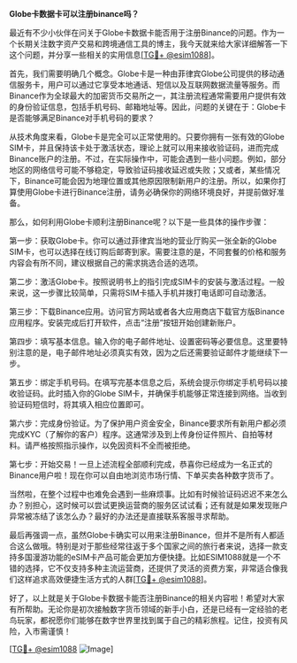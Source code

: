 **Globe卡数据卡可以注册binance吗？**

最近有不少小伙伴在问关于Globe卡数据卡能否用于注册Binance的问题。作为一个长期关注数字资产交易和跨境通信工具的博主，我今天就来给大家详细解答一下这个问题，并分享一些相关的实用信息[[TG💪+ @esim1088](https://t.me/s/esim1088)]。

首先，我们需要明确几个概念。Globe卡是一种由菲律宾Globe公司提供的移动通信服务卡，用户可以通过它享受本地通话、短信以及互联网数据流量等服务。而Binance作为全球最大的加密货币交易所之一，其注册流程通常需要用户提供有效的身份验证信息，包括手机号码、邮箱地址等。因此，问题的关键在于：Globe卡是否能够满足Binance对手机号码的要求？

从技术角度来看，Globe卡是完全可以正常使用的。只要你拥有一张有效的Globe SIM卡，并且保持该卡处于激活状态，理论上就可以用来接收验证码，进而完成Binance账户的注册。不过，在实际操作中，可能会遇到一些小问题。例如，部分地区的网络信号可能不够稳定，导致验证码接收延迟或失败；又或者，某些情况下，Binance可能会因为地理位置或其他原因限制新用户的注册。所以，如果你打算使用Globe卡进行Binance注册，请务必确保你的网络环境良好，并提前做好准备。

那么，如何利用Globe卡顺利注册Binance呢？以下是一些具体的操作步骤：

第一步：获取Globe卡。你可以通过菲律宾当地的营业厅购买一张全新的Globe SIM卡，也可以选择在线订购后邮寄到家。需要注意的是，不同套餐的价格和服务内容会有所不同，建议根据自己的需求挑选合适的选项。

第二步：激活Globe卡。按照说明书上的指引完成SIM卡的安装与激活过程。一般来说，这一步骤比较简单，只需将SIM卡插入手机并拨打电话即可自动激活。

第三步：下载Binance应用。访问官方网站或者各大应用商店下载官方版Binance应用程序。安装完成后打开软件，点击“注册”按钮开始创建新账户。

第四步：填写基本信息。输入你的电子邮件地址、设置密码等必要信息。这里要特别注意的是，电子邮件地址必须真实有效，因为之后还需要验证邮件才能继续下一步。

第五步：绑定手机号码。在填写完基本信息之后，系统会提示你绑定手机号码以接收验证码。此时插入你的Globe SIM卡，并确保手机能够正常连接到网络。当收到验证码短信时，将其填入相应位置即可。

第六步：完成身份验证。为了保护用户资金安全，Binance要求所有新用户都必须完成KYC（了解你的客户）程序。这通常涉及到上传身份证件照片、自拍等材料。请严格按照指示操作，以免因资料不全而被拒绝。

第七步：开始交易！一旦上述流程全部顺利完成，恭喜你已经成为一名正式的Binance用户啦！现在你可以自由地浏览市场行情、下单买卖各种数字货币了。

当然啦，在整个过程中也难免会遇到一些麻烦事。比如有时候验证码迟迟不来怎么办？别担心，这时候可以尝试更换运营商的服务区试试看；还有就是如果发现账户异常被冻结了该怎么办？最好的办法还是直接联系客服寻求帮助。

最后再强调一点，虽然Globe卡确实可以用来注册Binance，但并不是所有人都适合这么做哦。特别是对于那些经常往返于多个国家之间的旅行者来说，选择一款支持多国漫游功能的eSIM卡产品可能会更加方便快捷。比如ESIM1088就是一个不错的选择，它不仅支持多种主流运营商，还提供了灵活的资费方案，非常适合像我们这样追求高效便捷生活方式的人群[[TG💪+ @esim1088](https://t.me/s/esim1088)]。

好了，以上就是关于Globe卡数据卡能否注册Binance的相关内容啦！希望对大家有所帮助。无论你是初次接触数字货币领域的新手小白，还是已经有一定经验的老鸟玩家，都祝愿你们能够在数字世界里找到属于自己的精彩旅程。记住，投资有风险，入市需谨慎！

[[TG💪+ @esim1088](https://t.me/s/esim1088) ![Image](https://i.postimg.cc/4NQfJmqS/Snipaste-2025-05-13-00-14-12.png)]